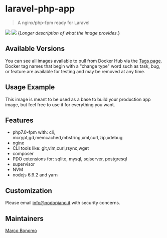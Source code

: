 # laravel-php-app

> A nginx/php-fpm ready for Laravel

[![](https://images.microbadger.com/badges/image/nodopiano/laravel-php-app.svg)](https://microbadger.com/images/nodopiano/laravel-php-app "Get your own image badge on microbadger.com")
[![](https://images.microbadger.com/badges/version/nodopiano/laravel-php-app.svg)](https://microbadger.com/images/nodopiano/laravel-php-app "Get your own version badge on microbadger.com")
{_Longer description of what the image provides._}

## Available Versions

You can see all images available to pull from Docker Hub via the [Tags page](https://hub.docker.com/r/nodopiano/laravel-php-app/tags/). Docker tag names that begin with a "change type" word such as task, bug, or feature are available for testing and may be removed at any time.

## Usage Example

This image is meant to be used as a base to build your production app image, but feel free to use it for everything you want.

## Features

- php7.0-fpm with: cli, mcrypt,gd,memcached,mbstring,xml,curl,zip,xdebug
- nginx
- CLI tools like: git,vim,curl,rsync,wget
- composer
- PDO extensions for: sqlite, mysql, sqlserver, postgresql
- supervisor
- NVM
- nodejs 6.9.2 and yarn

## Customization


Please email info@nodopiano.it with security concerns.

## Maintainers

[Marco Bonomo](https://www.github.com/radel)
